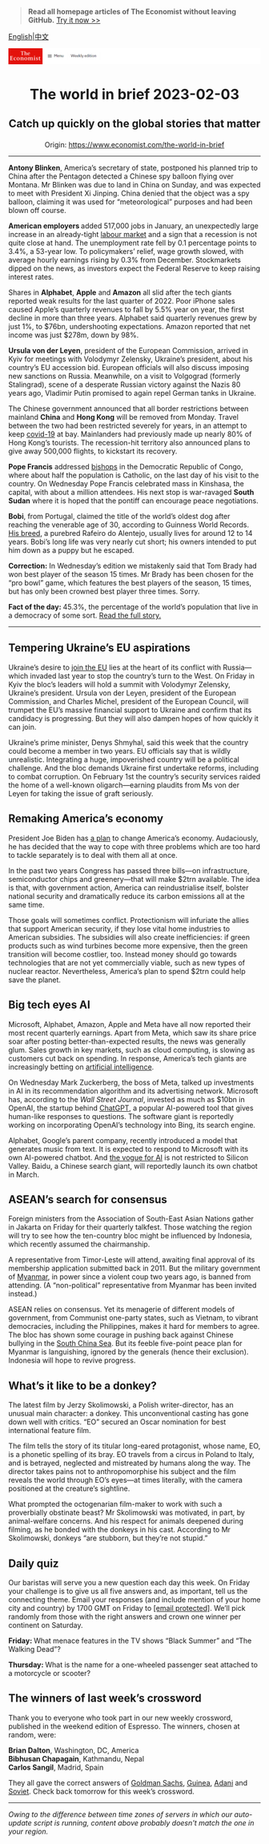 > **Read all homepage articles of The Economist without leaving GitHub.** [Try it now >>](https://arielherself.github.io/te)

[English](https://github.com/arielherself/espresso/blob/main/README.md)|[中文](https://github-com.translate.goog/arielherself/espresso/blob/main/README.md?_x_tr_sl=en&_x_tr_tl=zh-CN&_x_tr_hl=zh-CN&_x_tr_pto=wapp)



![The Economist](menubar.png)

# <p align="center">The world in brief 2023-02-03</p>

## <p align="center">Catch up quickly on the global stories that matter</p>

<p align="center">Origin: <a href="https://www.economist.com/the-world-in-brief">https://www.economist.com/the-world-in-brief</a><hr>

<strong>Antony Blinken</strong>, America’s secretary of state, postponed his planned trip to China after the Pentagon detected a Chinese spy balloon flying over Montana. Mr Blinken was due to land in China on Sunday, and was expected to meet with President Xi Jinping. China denied that the object was a spy balloon, claiming it was used for “meteorological” purposes and had been blown off course.

<strong>American employers </strong>added 517,000 jobs in January, an unexpectedly large increase in an already-tight [labour market](https://www.economist.com/finance-and-economics/2022/11/24/why-american-unemployment-needs-to-rise) and a sign that a recession is not quite close at hand. The unemployment rate fell by 0.1 percentage points to 3.4%, a 53-year low. To policymakers’ relief, wage growth slowed, with average hourly earnings rising by 0.3% from December. Stockmarkets dipped on the news, as investors expect the Federal Reserve to keep raising interest rates.

Shares in <strong>Alphabet</strong>, <strong>Apple</strong> and <strong>Amazon</strong> all slid after the tech giants reported weak results for the last quarter of 2022. Poor iPhone sales caused Apple’s quarterly revenues to fall by 5.5% year on year, the first decline in more than three years. Alphabet said quarterly revenues grew by just 1%, to $76bn, undershooting expectations. Amazon reported that net income was just $278m, down by 98%.

<strong>Ursula von der Leyen</strong>, president of the European Commission, arrived in Kyiv for meetings with Volodymyr Zelensky, Ukraine’s president, about his country’s EU accession bid. European officials will also discuss imposing new sanctions on Russia. Meanwhile, on a visit to Volgograd (formerly Stalingrad), scene of a desperate Russian victory against the Nazis 80 years ago, Vladimir Putin promised to again repel German tanks in Ukraine.

The Chinese government announced that all border restrictions between mainland <strong>China</strong> and <strong>Hong Kong</strong> will be removed from Monday. Travel between the two had been restricted severely for years, in an attempt to keep [covid-19](https://www.economist.com/china/2023/02/02/will-we-ever-know-how-many-people-died-of-covid-19-in-china) at bay. Mainlanders had previously made up nearly 80% of Hong Kong’s tourists. The recession-hit territory also announced plans to give away 500,000 flights, to kickstart its recovery.

<strong>Pope Francis</strong> addressed [bishops](https://www.economist.com/international/2023/01/02/the-death-of-pope-benedict-removes-a-problem-for-liberal-catholics) in the Democratic Republic of Congo, where about half the population is Catholic, on the last day of his visit to the country. On Wednesday Pope Francis celebrated mass in Kinshasa, the capital, with about a million attendees. His next stop is war-ravaged <strong>South Sudan</strong> where it is hoped that the pontiff can encourage peace negotiations. 

<strong>Bobi</strong>, from Portugal, claimed the title of the world’s oldest dog after reaching the venerable age of 30, according to Guinness World Records. [His breed](https://www.economist.com/interactive/christmas-specials/2022/12/20/what-makes-certain-dogs-popular-in-certain-countries), a purebred Rafeiro do Alentejo, usually lives for around 12 to 14 years. Bobi’s long life was very nearly cut short; his owners intended to put him down as a puppy but he escaped.

<strong>Correction:</strong> In Wednesday’s edition we mistakenly said that Tom Brady had won best player of the season 15 times. Mr Brady has been chosen for the “pro bowl” game, which features the best players of the season, 15 times, but has only been crowned best player three times. Sorry.

<strong>Fact of the day: </strong>45.3%, the percentage of the world’s population that live in a democracy of some sort. [Read the full story.](https://www.economist.com/graphic-detail/2023/02/01/the-worlds-most-and-least-democratic-countries-in-2022)

----------

## Tempering Ukraine’s EU aspirations

Ukraine’s desire to [join the EU](https://www.economist.com/leaders/2022/06/16/the-eu-should-declare-ukraine-a-candidate-for-membership) lies at the heart of its conflict with Russia—which invaded last year to stop the country’s turn to the West. On Friday in Kyiv the bloc’s leaders will hold a summit with Volodymyr Zelensky, Ukraine’s president. Ursula von der Leyen, president of the European Commission, and Charles Michel, president of the European Council, will trumpet the EU’s massive financial support to Ukraine and confirm that its candidacy is progressing. But they will also dampen hopes of how quickly it can join.

Ukraine’s prime minister, Denys Shmyhal, said this week that the country could become a member in two years. EU officials say that is wildly unrealistic. Integrating a huge, impoverished country will be a political challenge. And the bloc demands Ukraine first undertake reforms, including to combat corruption. On February 1st the country’s security services raided the home of a well-known oligarch—earning plaudits from Ms von der Leyen for taking the issue of graft seriously.

## Remaking America’s economy

President Joe Biden has [a plan](https://www.economist.com/leaders/2023/02/02/joe-bidens-effort-to-remake-the-economy-is-ambitious-risky-and-selfish) to change America’s economy. Audaciously, he has decided that the way to cope with three problems which are too hard to tackle separately is to deal with them all at once.   
  
 In the past two years Congress has passed three bills—on infrastructure, semiconductor chips and greenery—that will make $2trn available. The idea is that, with government action, America can reindustrialise itself, bolster national security and dramatically reduce its carbon emissions all at the same time. 

Those goals will sometimes conflict. Protectionism will infuriate the allies that support American security, if they lose vital home industries to American subsidies. The subsidies will also create inefficiencies: if green products such as wind turbines become more expensive, then the green transition will become costlier, too. Instead money should go towards technologies that are not yet commercially viable, such as new types of nuclear reactor. Nevertheless, America’s plan to spend $2trn could help save the planet.

## Big tech eyes AI

Microsoft, Alphabet, Amazon, Apple and Meta have all now reported their most recent quarterly earnings. Apart from Meta, which saw its share price soar after posting better-than-expected results, the news was generally glum. Sales growth in key markets, such as cloud computing, is slowing as customers cut back on spending. In response, America’s tech giants are increasingly betting on [artificial intelligence](https://www.economist.com/business/2023/01/30/the-race-of-the-ai-labs-heats-up).

On Wednesday Mark Zuckerberg, the boss of Meta, talked up investments in AI in its recommendation algorithm and its advertising network. Microsoft has, according to the <em>Wall Street Journal</em>, invested as much as $10bn in OpenAI, the startup behind [ChatGPT](https://www.economist.com/business/2022/12/08/how-good-is-chatgpt), a popular AI-powered tool that gives human-like responses to questions. The software giant is reportedly working on incorporating OpenAI’s technology into Bing, its search engine. 

Alphabet, Google’s parent company, recently introduced a model that generates music from text. It is expected to respond to Microsoft with its own AI-powered chatbot. And [the vogue for AI](https://www.economist.com/business/2023/01/30/the-race-of-the-ai-labs-heats-up) is not restricted to Silicon Valley. Baidu, a Chinese search giant, will reportedly launch its own chatbot in March.

## ASEAN’s search for consensus

Foreign ministers from the Association of South-East Asian Nations gather in Jakarta on Friday for their quarterly talkfest. Those watching the region will try to see how the ten-country bloc might be influenced by Indonesia, which recently assumed the chairmanship.  
  
 A representative from Timor-Leste will attend, awaiting final approval of its membership application submitted back in 2011. But the military government of [Myanmar](https://www.economist.com/asia/2023/01/31/myanmars-civil-war-has-moved-to-its-heartlands), in power since a violent coup two years ago, is banned from attending. (A “non-political” representative from Myanmar has been invited instead.)

ASEAN relies on consensus. Yet its menagerie of different models of government, from Communist one-party states, such as Vietnam, to vibrant democracies, including the Philippines, makes it hard for members to agree. The bloc has shown some courage in pushing back against Chinese bullying in the [South China Sea](https://www.economist.com/asia/2023/02/01/chinas-put-upon-maritime-neighbours-are-pushing-back). But its feeble five-point peace plan for Myanmar is languishing, ignored by the generals (hence their exclusion). Indonesia will hope to revive progress.

## What’s it like to be a donkey?

The latest film by Jerzy Skolimowski, a Polish writer-director, has an unusual main character: a donkey. This unconventional casting has gone down well with critics. “EO” secured an Oscar nomination for best international feature film.

The film tells the story of its titular long-eared protagonist, whose name, EO, is a phonetic spelling of its bray. EO travels from a circus in Poland to Italy, and is betrayed, neglected and mistreated by humans along the way. The director takes pains not to anthropomorphise his subject and the film reveals the world through EO’s eyes—at times literally, with the camera positioned at the creature’s sightline.

What prompted the octogenarian film-maker to work with such a proverbially obstinate beast? Mr Skolimowski was motivated, in part, by animal-welfare concerns. And his respect for animals deepened during filming, as he bonded with the donkeys in his cast. According to Mr Skolimowski, donkeys “are stubborn, but they’re not stupid.”

## Daily quiz

Our baristas will serve you a new question each day this week. On Friday your challenge is to give us all five answers and, as important, tell us the connecting theme. Email your responses (and include mention of your home city and country) by 1700 GMT on Friday to [<span class="__cf_email__" data-cfemail="0b5a7e62714e787b796e7878644b6e686465646662787f25686466">[email&#160;protected]</span>](https://mail.google.com/mail/?view=cm&amp;fs=1&amp;tf=1&amp;to=QuizEspresso@economist.com). We’ll pick randomly from those with the right answers and crown one winner per continent on Saturday.

<strong>Friday: </strong>What menace features in the TV shows “Black Summer” and “The Walking Dead”?

<strong>Thursday: </strong>What is the name for a one-wheeled passenger seat attached to a motorcycle or scooter?

## The winners of last week’s crossword

Thank you to everyone who took part in our new weekly crossword, published in the weekend edition of Espresso. The winners, chosen at random, were: 

<strong>Brian Dalton</strong>, Washington, DC, America  
<strong>Bibhusan Chapagain</strong>, Kathmandu, Nepal   
<strong>Carlos Sangil</strong>, Madrid, Spain

They all gave the correct answers of [Goldman Sachs](https://www.economist.com/briefing/2023/01/26/how-goldman-sachs-went-from-apex-predator-to-wall-street-laggard), [Guinea](https://www.economist.com/asia/2023/01/26/indonesia-embraces-resource-nationalism), [Adani](https://www.economist.com/business/2023/01/26/hindenburgs-critique-of-the-adani-empire) and [Soviet](https://www.economist.com/britain/2023/01/26/blat-the-soviet-art-of-getting-by-comes-to-britain). Check back tomorrow for this week’s crossword.

----------

*Owing to the difference between time zones of servers in which our auto-update script is running, content above probably doesn't match the one in your region.*
